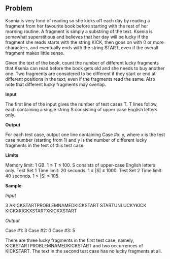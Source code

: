 ## Problem

Ksenia is very fond of reading so she kicks off each day by reading a fragment from her favourite book before starting with the rest of her morning routine. A fragment is simply a substring of the text. Ksenia is somewhat superstitious and believes that her day will be lucky if the fragment she reads starts with the string KICK, then goes on with 0 or more characters, and eventually ends with the string START, even if the overall fragment makes little sense.

Given the text of the book, count the number of different lucky fragments that Ksenia can read before the book gets old and she needs to buy another one. Two fragments are considered to be different if they start or end at different positions in the text, even if the fragments read the same. Also note that different lucky fragments may overlap.

**Input**

The first line of the input gives the number of test cases T. T lines follow, each containing a single 
string S consisting of upper case English letters only.

**Output**

For each test case, output one line containing Case #x: y, where x is the test case number (starting from 1)
and y is the number of different lucky fragments in the text of this test case.

**Limits**

Memory limit: 1 GB.
1 ≤ T ≤ 100.
S consists of upper-case English letters only.
Test Set 1
Time limit: 20 seconds.
1 ≤ |S| ≤ 1000.
Test Set 2
Time limit: 40 seconds.
1 ≤ |S| ≤ 105.

**Sample**

*Input*
 
3
AKICKSTARTPROBLEMNAMEDKICKSTART
STARTUNLUCKYKICK
KICKXKICKXSTARTXKICKXSTART

*Output*

Case #1: 3
Case #2: 0
Case #3: 5

  
There are three lucky fragments in the first test case, namely, KICKSTARTPROBLEMNAMEDKICKSTART and two 
occurrences of KICKSTART. The text in the second test case has no lucky fragments at all.

